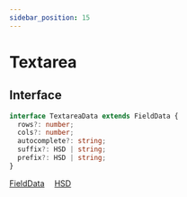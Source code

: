 ```yaml
---
sidebar_position: 15
---
```


# Textarea

## Interface

```typescript
interface TextareaData extends FieldData {
  rows?: number;
  cols?: number;
  autocomplete?: string;
  suffix?: HSD | string;
  prefix?: HSD | string;
}
```

<a href="/docs/types/field-data">FieldData</a>&emsp;
<a href="/docs/types/hsd">HSD</a>&emsp;
